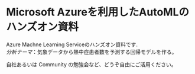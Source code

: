 # Microsoft Azureを利用したAutoMLのハンズオン資料
Azure Machne Learning Serviceのハンズオン資料です.<br>
*分析テーマ*：気象データから熱中症患者数を予測する回帰モデルを作る。

自社あるいは Community の勉強会など、どうぞ自由にご活用ください。